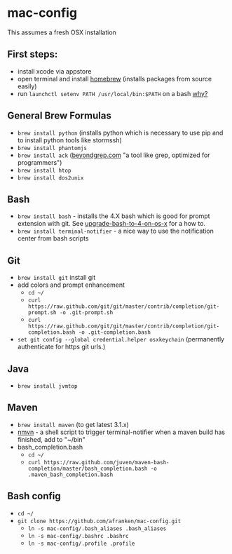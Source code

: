 mac-config
==========

This assumes a fresh OSX installation

## First steps:
* install xcode via appstore
* open terminal and install [homebrew](http://brew.sh/) (installs packages from source easily)
* run `launchctl setenv PATH /usr/local/bin:$PATH` on a bash [why?](https://github.com/mxcl/homebrew/wiki/FAQ#my-mac-apps-dont-find-usrlocalbin-utilities)

## General Brew Formulas
* `brew install python` (installs python which is necessary to use pip and to install python tools like stormssh)
* `brew install phantomjs`
* `brew install ack` ([beyondgrep.com](http://www.beyondgrep.com) "a tool like grep, optimized for programmers")
* `brew install htop`
* `brew install dos2unix`

## Bash
* `brew install bash` - installs the 4.X bash which is good for prompt extension with git. See [upgrade-bash-to-4-on-os-x](http://buddylindsey.com/upgrade-bash-to-4-on-os-x/) for a how to.
* `brew install terminal-notifier` - a nice way to use the notification center from bash scripts

## Git
* `brew install git` install git
* add colors and prompt enhancement
    * `cd ~/`
    * `curl https://raw.github.com/git/git/master/contrib/completion/git-prompt.sh -o .git-prompt.sh`
    * `curl https://raw.github.com/git/git/master/contrib/completion/git-completion.bash -o .git-completion.bash`
* `set git config --global credential.helper osxkeychain` (permanently authenticate for https git urls.)

## Java
* `brew install jvmtop`

## Maven
* `brew install maven` (to get latest 3.1.x)
* [nmvn](https://github.com/geoffreywiseman/maven-notification-center) - a shell script to trigger terminal-notifier when a maven build has finished, add to "~/bin"
* bash_completion.bash
    * `cd ~/`
    * `curl https://raw.github.com/juven/maven-bash-completion/master/bash_completion.bash -o .maven_bash_completion.bash`

## Bash config
* `cd ~/`
* `git clone https://github.com/afranken/mac-config.git`
    * `ln -s mac-config/.bash_aliases .bash_aliases`
    * `ln -s mac-config/.bashrc .bashrc`
    * `ln -s mac-config/.profile .profile`
